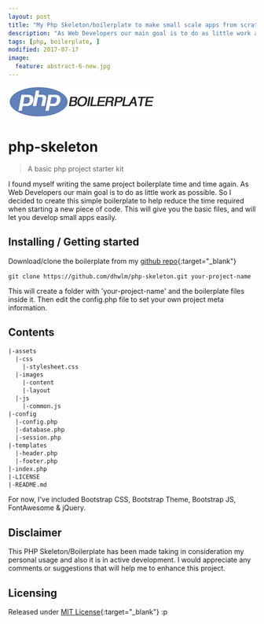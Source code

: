 ```yaml
---
layout: post
title: "My Php Skeleton/boilerplate to make small scale apps from scratch"
description: "As Web Developers our main goal is to do as little work as possible. "
tags: [php, boilerplate, ]
modified: 2017-07-17
image:
  feature: abstract-6-new.jpg
---
```


![Logo of the project](https://raw.githubusercontent.com/dhwlm/php-skeleton/master/assets/images/content/read-me-php-boilerplate.png)

# php-skeleton
> A basic php project starter kit

I found myself writing the same project boilerplate time and time again. As Web Developers our main goal is to do as little work as possible. So I decided to create this simple boilerplate to help reduce the time required when starting a new piece of code. This will give you the basic files, and will let you develop small apps easily.

## Installing / Getting started

Download/clone the boilerplate from my [github repo](https://github.com/dhwlm/php-skeleton){:target="_blank"}

```shell
git clone https://github.com/dhwlm/php-skeleton.git your-project-name
```

This will create a folder with 'your-project-name' and the boilerplate files inside it. Then edit the config.php file to set your own project meta information.

## Contents

```shell
|-assets
  |-css
    |-stylesheet.css
  |-images
    |-content
    |-layout
  |-js
    |-common.js
|-config
  |-config.php
  |-database.php
  |-session.php
|-templates
  |-header.php
  |-footer.php
|-index.php
|-LICENSE
|-README.md
 ```

For now, I've included Bootstrap CSS, Bootstrap Theme, Bootstrap JS, FontAwesome & jQuery.

## Disclaimer
This PHP Skeleton/Boilerplate has been made taking in consideration my personal usage and also it is in active development. I would appreciate any comments or suggestions that will help me to enhance this project.

## Licensing
Released under [MIT License](https://dhawal.mit-license.org/){:target="_blank"} :p
